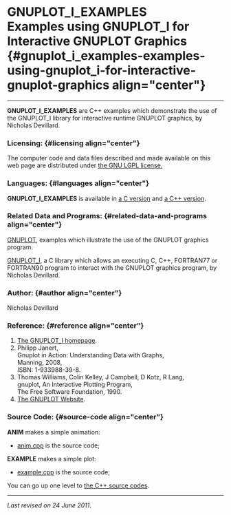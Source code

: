 GNUPLOT\_I\_EXAMPLES\
Examples using GNUPLOT\_I for Interactive GNUPLOT Graphics {#gnuplot_i_examples-examples-using-gnuplot_i-for-interactive-gnuplot-graphics align="center"}
==========================================================

------------------------------------------------------------------------

**GNUPLOT\_I\_EXAMPLES** are C++ examples which demonstrate the use of
the GNUPLOT\_I library for interactive runtime GNUPLOT graphics, by
Nicholas Devillard.

### Licensing: {#licensing align="center"}

The computer code and data files described and made available on this
web page are distributed under [the GNU LGPL
license.](../../txt/gnu_lgpl.txt)

### Languages: {#languages align="center"}

**GNUPLOT\_I\_EXAMPLES** is available in [a C
version](../../c_src/gnuplot_i_examples/gnuplot_i_examples.md) and [a
C++ version](../../master/gnuplot_i_examples/gnuplot_i_examples.md).

### Related Data and Programs: {#related-data-and-programs align="center"}

[GNUPLOT](../../examples/gnuplot/gnuplot.md), examples which
illustrate the use of the GNUPLOT graphics program.

[GNUPLOT\_I](../../c_src/gnuplot_i/gnuplot_i.md), a C library which
allows an executing C, C++, FORTRAN77 or FORTRAN90 program to interact
with the GNUPLOT graphics program, by Nicholas Devillard.

### Author: {#author align="center"}

Nicholas Devillard

### Reference: {#reference align="center"}

1.  [The GNUPLOT\_I homepage](http://ndevilla.free.fr/gnuplot/).
2.  Philipp Janert,\
    Gnuplot in Action: Understanding Data with Graphs,\
    Manning, 2008,\
    ISBN: 1-933988-39-8.
3.  Thomas Williams, Colin Kelley, J Campbell, D Kotz, R Lang,\
    gnuplot, An Interactive Plotting Program,\
    The Free Software Foundation, 1990.
4.  [The GNUPLOT Website](http://www.gnuplot.info/).

### Source Code: {#source-code align="center"}

**ANIM** makes a simple animation:

-   [anim.cpp](anim.cpp) is the source code;

**EXAMPLE** makes a simple plot:

-   [example.cpp](example.cpp) is the source code;

You can go up one level to [the C++ source codes](../cpp_src.md).

------------------------------------------------------------------------

*Last revised on 24 June 2011.*
